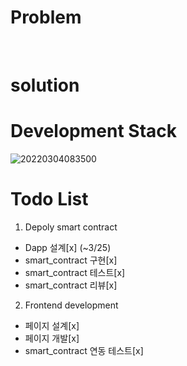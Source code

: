 # Problem<br>
<!-- Line -->
<br>

# solution<br>

# Development Stack<br>
<!-- Line -->
![20220304083500](https://user-images.githubusercontent.com/96465753/156671381-2f12a244-97f5-4bc8-ab0f-57624c256b87.png)<br>

# Todo List
1. Depoly smart contract
- Dapp 설계[x] (~3/25)
- smart_contract 구현[x]
- smart_contract 테스트[x]
- smart_contract 리뷰[x]

2. Frontend development
- 페이지 설계[x]
- 페이지 개발[x]
- smart_contract 연동 테스트[x]